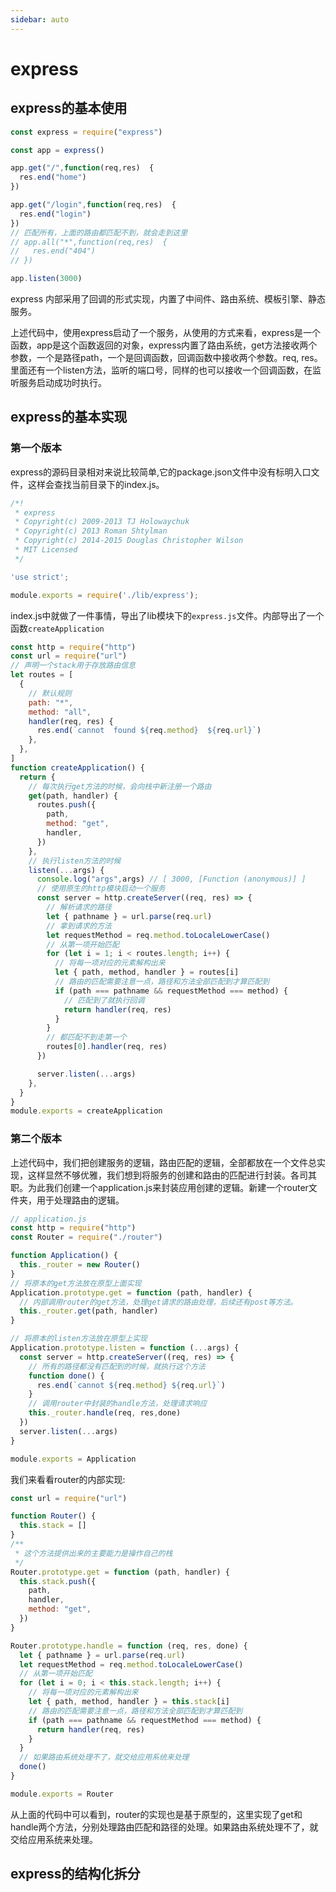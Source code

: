 ```yaml
---
sidebar: auto
---
```


# express

## express的基本使用
```js
const express = require("express")

const app = express()

app.get("/",function(req,res)  {
  res.end("home")
})

app.get("/login",function(req,res)  {
  res.end("login")
})
// 匹配所有，上面的路由都匹配不到，就会走到这里
// app.all("*",function(req,res)  {
//   res.end("404")
// })

app.listen(3000)
```
express 内部采用了回调的形式实现，内置了中间件、路由系统、模板引擎、静态服务。

上述代码中，使用express启动了一个服务，从使用的方式来看，express是一个函数，app是这个函数返回的对象，express内置了路由系统，get方法接收两个参数，一个是路径path，一个是回调函数，回调函数中接收两个参数。req, res。里面还有一个listen方法，监听的端口号，同样的也可以接收一个回调函数，在监听服务启动成功时执行。

## express的基本实现

### 第一个版本
express的源码目录相对来说比较简单,它的package.json文件中没有标明入口文件，这样会查找当前目录下的index.js。

```js
/*!
 * express
 * Copyright(c) 2009-2013 TJ Holowaychuk
 * Copyright(c) 2013 Roman Shtylman
 * Copyright(c) 2014-2015 Douglas Christopher Wilson
 * MIT Licensed
 */

'use strict';

module.exports = require('./lib/express');
```
index.js中就做了一件事情，导出了lib模块下的`express.js`文件。内部导出了一个函数`createApplication`

```js
const http = require("http")
const url = require("url")
// 声明一个stack用于存放路由信息
let routes = [
  {
    // 默认规则
    path: "*",
    method: "all",
    handler(req, res) {
      res.end(`cannot  found ${req.method}  ${req.url}`)
    },
  },
]
function createApplication() {
  return {
    // 每次执行get方法的时候，会向栈中新注册一个路由
    get(path, handler) {
      routes.push({
        path,
        method: "get",
        handler,
      })
    },
    // 执行listen方法的时候
    listen(...args) {
      console.log("args",args) // [ 3000, [Function (anonymous)] ]
      // 使用原生的http模块启动一个服务
      const server = http.createServer((req, res) => {
        // 解析请求的路径
        let { pathname } = url.parse(req.url)
        // 拿到请求的方法
        let requestMethod = req.method.toLocaleLowerCase()
        // 从第一项开始匹配
        for (let i = 1; i < routes.length; i++) {
          // 将每一项对应的元素解构出来
          let { path, method, handler } = routes[i]
          // 路由的匹配需要注意一点，路径和方法全部匹配到才算匹配到
          if (path === pathname && requestMethod === method) {
            // 匹配到了就执行回调
            return handler(req, res)
          }
        }
        // 都匹配不到走第一个
        routes[0].handler(req, res)
      })

      server.listen(...args)
    },
  }
}
module.exports = createApplication
```

### 第二个版本

上述代码中，我们把创建服务的逻辑，路由匹配的逻辑，全部都放在一个文件总实现，这样显然不够优雅，我们想到将服务的创建和路由的匹配进行封装。各司其职。为此我们创建一个application.js来封装应用创建的逻辑。新建一个router文件夹，用于处理路由的逻辑。

```js
// application.js
const http = require("http")
const Router = require("./router")

function Application() {
  this._router = new Router()
}
// 将原本的get方法放在原型上面实现
Application.prototype.get = function (path, handler) {
  // 内部调用router的get方法，处理get请求的路由处理，后续还有post等方法。
  this._router.get(path, handler)
}

// 将原本的listen方法放在原型上实现
Application.prototype.listen = function (...args) {
  const server = http.createServer((req, res) => {
    // 所有的路径都没有匹配到的时候，就执行这个方法
    function done() {
      res.end(`cannot ${req.method} ${req.url}`)
    }
    // 调用router中封装的handle方法，处理请求响应
    this._router.handle(req, res,done)
  })
  server.listen(...args)
}

module.exports = Application
```

我们来看看router的内部实现: 

```js
const url = require("url")

function Router() {
  this.stack = []
}
/**
 * 这个方法提供出来的主要能力是操作自己的栈
 */
Router.prototype.get = function (path, handler) {
  this.stack.push({
    path,
    handler,
    method: "get",
  })
}

Router.prototype.handle = function (req, res, done) {
  let { pathname } = url.parse(req.url)
  let requestMethod = req.method.toLocaleLowerCase()
  // 从第一项开始匹配
  for (let i = 0; i < this.stack.length; i++) {
    // 将每一项对应的元素解构出来
    let { path, method, handler } = this.stack[i]
    // 路由的匹配需要注意一点，路径和方法全部匹配到才算匹配到
    if (path === pathname && requestMethod === method) {
      return handler(req, res)
    }
  }
  // 如果路由系统处理不了，就交给应用系统来处理
  done()
}

module.exports = Router
```

从上面的代码中可以看到，router的实现也是基于原型的，这里实现了get和handle两个方法，分别处理路由匹配和路径的处理。如果路由系统处理不了，就交给应用系统来处理。

## express的结构化拆分






